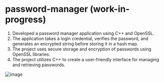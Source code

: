 # password-manager (work-in-progress)

1. Developed a password manager application using C++ and OpenSSL.
2. The application takes a login credential, verifies the password, and generates an encrypted string before storing it in a hash map.
3. The project uses secure storage and encryption of passwords using OpenSSL libraries.
4. The project utilizes C++ to create a user-friendly interface for managing and retrieving passwords.

![image](https://github.com/bhuvneet/password-manager/assets/78770635/32a4aa25-4e86-4564-8fad-2400f1c55a25)
